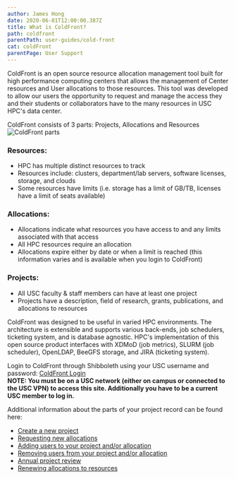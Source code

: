 ```yaml
---
author: James Hong
date: 2020-06-01T12:00:00.387Z
title: What is ColdFront?
path: coldfront
parentPath: user-guides/cold-front
cat: coldFront
parentPage: User Support
---
```


ColdFront is an open source resource allocation management tool built for high performance computing centers that allows the management of Center resources and User allocations to those resources.  This tool was developed to allow our users the opportunity to request and manage the access they and their students or collaborators have to the many resources in USC HPC's data center.  

ColdFront consists of 3 parts: Projects, Allocations and Resources
![ColdFront parts](images/coldfront-overview.png)


### Resources:
- HPC has multiple distinct resources to track
- Resources include: clusters, department/lab servers, software licenses, storage, and clouds
- Some resources have limits (i.e. storage has a limit of GB/TB, licenses have a limit of seats available)


### Allocations:
- Allocations indicate what resources you have access to and any limits associated with that access
- All HPC resources require an allocation
- Allocations expire either by date or when a limit is reached (this information varies and is available when you login to ColdFront)


### Projects:
- All USC faculty & staff members can have at least one project
- Projects have a description, field of research, grants, publications, and allocations to resources


ColdFront was designed to be useful in varied HPC environments.  The architecture is extensible and supports various back-ends, job schedulers, ticketing system, and is database agnostic.  HPC's implementation of this open source product interfaces with XDMoD (job metrics), SLURM (job scheduler), OpenLDAP, BeeGFS storage, and JIRA (ticketing system).

Login to ColdFront through Shibboleth using your USC username and password: [ColdFront Login](https://hpcaccount.usc.edu/)  
**NOTE:  You must be on a USC network (either on campus or connected to the USC VPN) to access this site.  Additionally you have to be a current USC member to log in.**

Additional information about the parts of your project record can be found here:
* [Create a new project](Create-a-new-Project.md)  
* [Requesting new allocations](Request-new-Allocation.md)
* [Adding users to your project and/or allocation](Adding-Users-to-Project-or-Allocation.md)
* [Removing users from your project and/or allocation](Removing-Users-from-Project-or-Allocation.md)
* [Annual project review](Yearly-Project-Renewal.md)
* [Renewing allocations to resources](Renew-Allocation.md)

